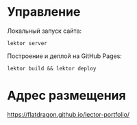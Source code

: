 # Управление

Локальный запуск сайта:
```shell script
lektor server
```

Построение и деплой на GitHub Pages:
```shell script
lektor build && lektor deploy
```

# Адрес размещения
https://flatdragon.github.io/lector-portfolio/

